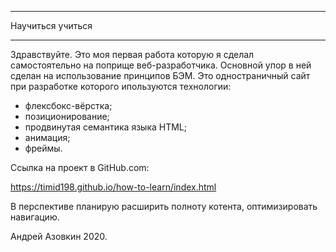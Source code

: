 ____________________________________
Научиться учиться
____________________________________

Здравствуйте. Это моя первая работа которую я сделал самостоятельно
на поприще веб-разработчика. Основной упор в ней сделан на использование
принципов БЭМ. Это одностраничный сайт при разработке которого ипользуются
технологии:
- флексбокс-вёрстка;
- позиционирование;
- продвинутая семантика языка HTML;
- анимация;
- фреймы.

Ссылка на проект в GitHub.com:

https://timid198.github.io/how-to-learn/index.html

В перспективе планирую расширить полноту котента, оптимизировать навигацию.

Андрей Азовкин 2020.
